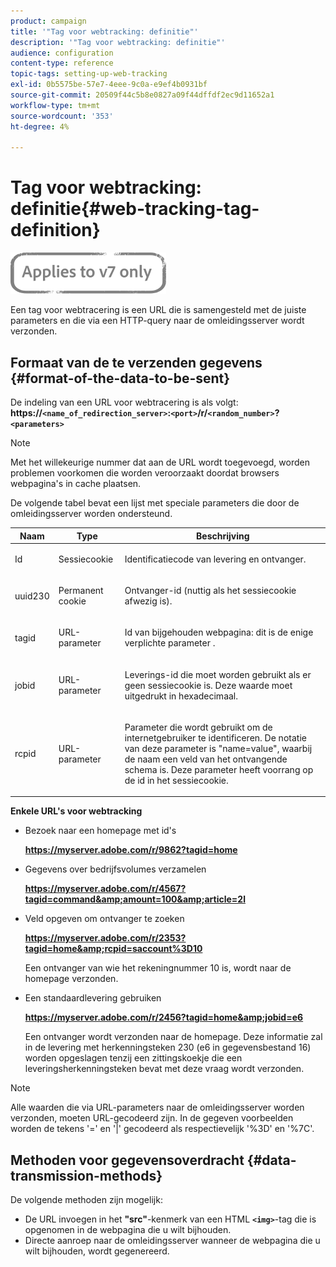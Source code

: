 ```yaml
---
product: campaign
title: '"Tag voor webtracking: definitie"'
description: '"Tag voor webtracking: definitie"'
audience: configuration
content-type: reference
topic-tags: setting-up-web-tracking
exl-id: 0b5575be-57e7-4eee-9c0a-e9ef4b0931bf
source-git-commit: 20509f44c5b8e0827a09f44dffdf2ec9d11652a1
workflow-type: tm+mt
source-wordcount: '353'
ht-degree: 4%

---
```


# Tag voor webtracking: definitie{#web-tracking-tag-definition}

![](../../assets/v7-only.svg)

Een tag voor webtracering is een URL die is samengesteld met de juiste parameters en die via een HTTP-query naar de omleidingsserver wordt verzonden.

## Formaat van de te verzenden gegevens {#format-of-the-data-to-be-sent}

De indeling van een URL voor webtracering is als volgt: **https://`<name_of_redirection_server>`:`<port>`/r/`<random_number>`?`<parameters>`**

>[!NOTE]
>
>Met het willekeurige nummer dat aan de URL wordt toegevoegd, worden problemen voorkomen die worden veroorzaakt doordat browsers webpagina&#39;s in cache plaatsen.

De volgende tabel bevat een lijst met speciale parameters die door de omleidingsserver worden ondersteund.

<table>
                     <thead>
                        <tr>
                           <th>Naam</th>
                           <th>Type</th>
                           <th>Beschrijving</th> 
                        </tr> 
                     </thead>
                     <tbody>
                        <tr>
                           <td>
                              <p>Id</p> 
                           </td>
                           <td>
                              <p>Sessiecookie</p> 
                           </td>
                           <td>
                              <p>Identificatiecode van levering en ontvanger.</p> 
                           </td> 
                        </tr>
                        <tr>
                           <td>
                              <p>uuid230</p> 
                           </td>
                           <td>
                              <p>Permanent cookie</p> 
                           </td>
                           <td>
                              <p>Ontvanger-id (nuttig als het sessiecookie afwezig is).</p> 
                           </td> 
                        </tr>
                        <tr>
                           <td>
                              <p>tagid</p> 
                           </td>
                           <td>
                              <p>URL-parameter</p> 
                           </td>
                           <td>
                              <p>Id van bijgehouden webpagina: dit is de enige verplichte parameter .</p> 
                           </td> 
                        </tr>
                        <tr>
                           <td>
                              <p>jobid</p> 
                           </td>
                           <td>
                              <p>URL-parameter</p> 
                           </td>
                           <td>
                              <p>Leverings-id die moet worden gebruikt als er geen sessiecookie is. Deze waarde moet
                                 uitgedrukt in hexadecimaal.
                              </p> 
                           </td> 
                        </tr>
                        <tr>
                           <td>
                              <p>rcpid</p> 
                           </td>
                           <td>
                              <p>URL-parameter</p> 
                           </td>
                           <td>
                              <p>Parameter die wordt gebruikt om de internetgebruiker te identificeren. De notatie van deze parameter is "name=value",
                                 waarbij de naam een veld van het ontvangende schema is. Deze parameter heeft voorrang op
                                 de id in het sessiecookie.
                              </p> 
                           </td> 
                        </tr> 
                     </tbody>  
                  </table>

**Enkele URL&#39;s voor webtracking**

* Bezoek naar een homepage met id&#39;s

   **https://myserver.adobe.com/r/9862?tagid=home**

* Gegevens over bedrijfsvolumes verzamelen

   **https://myserver.adobe.com/r/4567?tagid=command&amp;amount=100&amp;article=2l**

* Veld opgeven om ontvanger te zoeken

   **https://myserver.adobe.com/r/2353?tagid=home&amp;rcpid=saccount%3D10**

   Een ontvanger van wie het rekeningnummer 10 is, wordt naar de homepage verzonden.

* Een standaardlevering gebruiken

   **https://myserver.adobe.com/r/2456?tagid=home&amp;jobid=e6**

   Een ontvanger wordt verzonden naar de homepage. Deze informatie zal in de levering met herkenningsteken 230 (e6 in gegevensbestand 16) worden opgeslagen tenzij een zittingskoekje die een leveringsherkenningsteken bevat met deze vraag wordt verzonden.

>[!NOTE]
>
>Alle waarden die via URL-parameters naar de omleidingsserver worden verzonden, moeten URL-gecodeerd zijn. In de gegeven voorbeelden worden de tekens &#39;=&#39; en &#39;|&#39; gecodeerd als respectievelijk &#39;%3D&#39; en &#39;%7C&#39;.

## Methoden voor gegevensoverdracht {#data-transmission-methods}

De volgende methoden zijn mogelijk:

* De URL invoegen in het **&quot;src&quot;**-kenmerk van een HTML **`<img>`**-tag die is opgenomen in de webpagina die u wilt bijhouden.
* Directe aanroep naar de omleidingsserver wanneer de webpagina die u wilt bijhouden, wordt gegenereerd.
